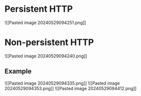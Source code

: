 # Persistent HTTP
![[Pasted image 20240529094251.png]]
# Non-persistent HTTP
![[Pasted image 20240529094240.png]]
## Example
![[Pasted image 20240529094335.png]]
![[Pasted image 20240529094353.png]]
![[Pasted image 20240529094412.png]]